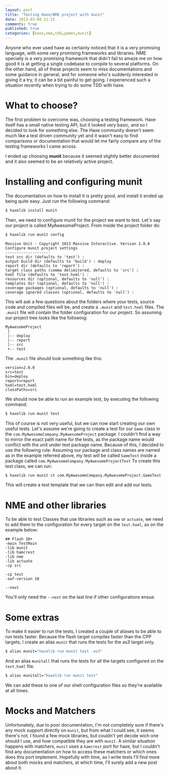 ```yaml
---
layout: post
title: "Testing Haxe/NME project with munit"
date: 2013-03-08 11:15
comments: true
published: true
categories: [haxe,nme,tdd,games,munit]
---
```


Anyone who ever used haxe as certainly noticed that it is a very promising language, with some very promising frameworks and libraries. NME specially is a very promising framework that didn't fail to amaze me on how good it is at getting a single codebase to compile to several platforms.
On the other hand, all of these projects seem to miss documentations and some guidance in general, and for someone who's suddenly interested in giving it a try, it can be a bit painful to get going. I experienced such a situation recently when trying to do some TDD with haxe.

# What to choose? #

The first problem to overcome was, choosing a testing framework. Haxe itself has a small native testing API, but it looked very basic, and so I decided to look for something else. The Haxe community doesn't seem much like a test driven community yet and it wasn't easy to find comparisons or documentation that would let me fairly compare any of the testing frameworks I came across.

I ended up choosing **munit** because it seemed slightly better documented and it also seemed to be an relatively active project.

# Installing and configuring munit #

The documentation on how to install it is pretty good, and install it ended up being quite easy. Just run the following command:

``` bash
$ haxelib install munit
```

Then, we need to configure munit for the project we want to test. Let's say our project is called MyAwesomeProject. From inside the project folder do:

``` bash
$ haxelib run munit config
```
    Massive Unit - Copyright 2013 Massive Interactive. Version 2.0.0
    Configure munit project settings
    --------------------
    test src dir (defaults to 'test') :
    output build dir (defaults to 'build') : deploy
    report dir (defaults to 'report') :
    target class paths (comma delimitered, defaults to 'src') :
    hxml file (defaults to 'test.hxml') :
    resources dir (optional, defaults to 'null') :
    templates dir (optional, defaults to 'null') :
    coverage packages (optional, defaults to 'null') :
    coverage ignored classes (optional, defaults to 'null') :

This will ask a few questions about the folders where your tests, source code and compiled files will be, and create a `.munit` and `test.hxml` files.
The `.munit` file will contain the folder configuration for our project. So assuming our project tree looks like the following:

    MyAwesomeProject
     |
     |-- deploy
     |-- report
     |-- src
     +-- test

The `.munit` file should look something like this:

```
version=2.0.0
src=test
bin=deploy
report=report
hxml=test.hxml
classPaths=src
```

We should now be able to run an example test, by executing the following command:

``` bash
$ haxelib run munit test
```

This of course is not very useful, but we can now start creating our own useful tests.
Let's assume we're going to create a test for our `Game` class in the `com.MyAwesomeCompany.MyAwesomeProject` package. I couldn't find a way to mirror the exact path name for the tests, as the package name would conflict with the unit under test package name. Because of this, I decided to use the following rule: Assuming our package and class names are named as in the example referred above, my test will be called `GameTest` inside a package called `com.MyAwesomeCompany.MyAwesomeProjectTest`
To create this test class, we can run:

``` bash
$ haxelib run munit ct com.MyAwesomeCompany.MyAwesomeProject.GameTest
```
This will create a test template that we can then edit and add our tests.

# NME and other libraries #

To be able to test Classes that use libraries such as `nme` or `actuate`, we need to add them to the configuration for every target on the `test.hxml`, as on the example below:

    ## Flash 10+
    -main TestMain
    -lib munit
    -lib hamcrest
    -lib nme
    -lib actuate
    -cp src

    -cp test
    -swf-version 10

    --next

You'll only need the `--next` on the last line if other configurations ensue.

# Some extras #

To make it easier to run the tests, I created a couple of aliases to be able to run tests faster. Because the flash target compiles faster than the CPP targets, I create an alias `munit` that runs the tests for the as3 target only.

``` bash
$ alias munit="haxelib run munit test -as3"
```

And an alias `munitall` that runs the tests for all the targets configured on the `test.hxml` file.

``` bash
$ alias munitall="haxelib run munit test"
```

We can add these to one of our shell configuration files so they're available at all times.

# Mocks and Matchers #

Unfortunately, due to poor documentation, I'm not completely sure if there's any mock support directly on `munit`, but from what I could see, it seems there's not. I found a few mock libraries, but couldn't yet decide wich one should I use, and how compatible they are with `munit`.
A similar situation happens with matchers, `munit` uses a `hamcrest` port for haxe, but I couldn't find any documentation on how to access these matchers or which ones does this port implement. Hopefully with time, as I write tests I'll find more about both mocks and matchers, at which time, I'll surely add a new post about it.
